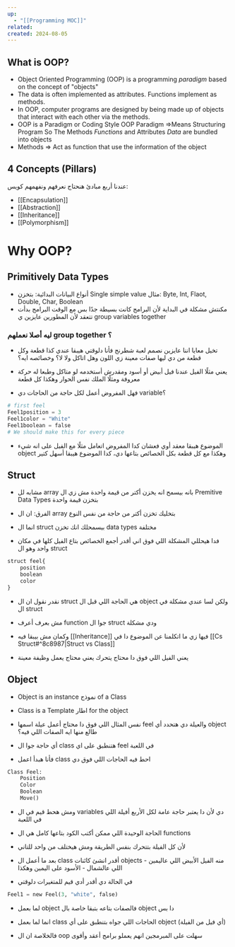 ```yaml
---
up:
  - "[[Programming MOC]]"
related: 
created: 2024-08-05
---
```


## What is OOP?
- Object Oriented Programming (OOP) is a programming *paradigm* based on the concept of "objects"
- The data is often implemented as attributes. Functions implement as methods.
- In OOP, computer programs are designed by being made up of objects that interact with each other via the methods.
- OOP is a Paradigm or Coding Style
	OOP Paradigm =>Means Structuring Program 
	So The Methods *Functions* and Attributes *Data* are bundled into objects
- Methods => Act as function that use the information of the object
## 4 Concepts (Pillars)
عندنا أربع مبادئ هنحتاج نعرفهم ونفهمهم كويس:
- [[Encapsulation]] 
- [[Abstraction]]
- [[Inheritance]]
- [[Polymorphism]]
# Why OOP?
## Primitively Data Types
- أنواع البيانات البدائية: بتخزن Single simple value
  مثال: Byte, Int, Flaot, Double, Char, Boolean
- مكنتش مشكلة في البداية لأن البرامج كانت بسيطة جدًا بس مع الوقت البرامج بدأت تتعقد لأن المطورين عايزين ي group variables together
### ليه أصلا نعملهم group together ؟
- تخيل معايا اننا عايزين نصمم لعبة شطرنج فأنا دلوقتي هيبقا عندي كذا قطعة وكل قطعة من دي ليها صفات معينة زي اللون وهل اتاكل ولا لا؟ وخصائصه ايه؟
- يعني مثلًا الفيل عندنا فيل أبيض أو أسود ومقدرش أستخدمه لو متاكل وطبعا له حركة معروفة ومثلًا الملك نفس الحوار وهكذا كل قطعة

- فهل المفروض أعمل لكل حاجة من الحاجات دي variable؟
```python
# first feel
Feel1position = 3
Feel1color = "White"
Feel1boolean = false
# We should make this for every piece
```
- الموضوع هيبقا معقد أوي
  فعشان كدا المفروض اتعامل مثلًا مع الفيل على انه شيء object وهكذا مع كل قطعة بكل الخصائص بتاعها دي، كدا الموضوع هيبقا أسهل كتير
## Struct
- مشابه لل array بانه بيسمح انه يخزن أكتر من قيمة واحدة مش زي ال Premitive Data Types بتخزن قيمة واحدة

- الفرق: ان ال array بتخليك تخزن أكتر من حاجة من نفس النوع 
- انما ال struct بيسمحلك انك تخزن data types مختلفة

- فدا هيحللي المشكلة اللي فوق اني أقدر أجمع الخصائص بتاع الفيل كلها في مكان واحد وهو ال struct
```python
struct feel{
	position
	boolean
	color
}
```
- نقدر نقول ان ال struct هي الحاجة اللي قبل ال object ولكن لسا عندي مشكلة في ال struct

- مش بعرف أعرف function جوا ال struct ودي مشكلة
- وكمان مش بيبقا فيه [[Inheritance]] فيها زي ما اتكلمنا عن الموضوع دا في [[Cs Struct#^8c8987|Struct vs Class]]
- يعني الفيل اللي فوق دا محتاج يتحرك يعني محتاج يعمل وظيفة معينة 
## Object
- Object is an instance نموذج of a Class
- Class is a Template اطار for the object

- نفس المثال اللي فوق دا محتاج أعمل عيلة اسمها feel والعيلة دي هتحدد أي object طالع منها ايه الصفات اللي فيه؟
- أي حاجة جوا ال class هتنطبق على اي feel في اللعبة 

- فأنا هبدأ اعمل class احط فيه الحاجات اللي فوق دي 
```python
Class Feel:
	Position
	Color
	Boolean
	Move()
```
- ومش هحط قيم في ال variables دي لأن دا يعتبر حاجة عامة لكل الأربع أفيلة اللي في اللعبة
- الحاجة الوحيدة اللي ممكن أكتب الكود بتاعها كامل هي ال functions 
- لأن كل الفيلة بتتحرك بنفس الطريقة ومش هيختلف من واحد للتاني

- بعد ما أعمل ال class أقدر انشئ كائنات objects منه
  الفيل الأبيض اللي عاليمين - اللي عالشمال - الأسود على اليمين وهكذا
- في الحالة دي أقدر أدي قيم للمتغيرات دلوقتي
```python
Feel1 = new Feel(3, "white", false)
```
- لما بعمل object فالصفات بتاعه بتبقا خاصة بال object دا بس
- انما لما بعمل class الحاجات اللي جواه بتنطبق على أي object (أي فيل من الفيلة)

- فالخلاصة ان ال oop سهلت على المبرمجين انهم يعملو برامج أعقد وأقوى

